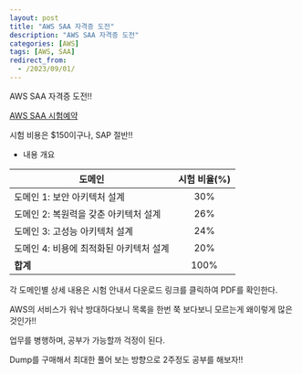 ```yaml
---
layout: post
title: "AWS SAA 자격증 도전"
description: "AWS SAA 자격증 도전"
categories: [AWS]
tags: [AWS, SAA]
redirect_from:
  - /2023/09/01/
---
```


AWS SAA 자격증 도전!!

[AWS SAA 시험예약](https://aws.amazon.com/ko/certification/certified-solutions-architect-associate/)

시험 비용은 $150이구나, SAP 절반!!

* 내용 개요

|도메인|시험 비율(%)|
|---|:---:|
|도메인 1: 보안 아키텍처 설계|30%|
|도메인 2: 복원력을 갖춘 아키텍처 설계|26%|
|도메인 3: 고성능 아키텍처 설계|24%|
|도메인 4: 비용에 최적화된 아키텍처 설계|20%|
|<b>합계</b>|100%|

각 도메인별 상세 내용은 시험 안내서 다운로드 링크를 클릭하여 PDF를 확인한다.

AWS의 서비스가 워낙 방대하다보니 목록을 한번 쭉 보다보니 모르는게 왜이렇게 많은 것인가!!

업무를 병행하며, 공부가 가능할까 걱정이 된다.

Dump를 구매해서 최대한 풀어 보는 방향으로 2주정도 공부를 해보자!!

